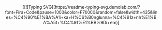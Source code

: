 <div align="center">
<img src="https://camo.githubusercontent.com/82291b0fe831bfc6781e07fc5090cbd0a8b912bb8b8d4fec0696c881834f81ac/68747470733a2f2f70726f626f742e6d656469612f394575424971676170492e676966"
width="800"  height="3">
<div align="center">
[[![Typing SVG](https://readme-typing-svg.demolab.com/?font=Fira+Code&pause=1000&color=F70000&random=false&width=435&lines=%C4%90%E1%BA%A1i+ka+H%C6%B0nglunna+%C4%91z+nh%E1%BA%A5t+%C4%91%E1%BB%9Di+em)]
<img src="https://camo.githubusercontent.com/82291b0fe831bfc6781e07fc5090cbd0a8b912bb8b8d4fec0696c881834f81ac/68747470733a2f2f70726f626f742e6d656469612f394575424971676170492e676966"
width="800"  height="3">

</div>
</div>
